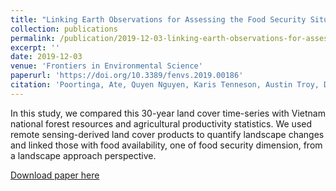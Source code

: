 ```yaml
---
title: "Linking Earth Observations for Assessing the Food Security Situation in Vietnam: A Landscape Approach."
collection: publications
permalink: /publication/2019-12-03-linking-earth-observations-for-assessing-the-food-security-situation-in-vietnam-a-landscape-approach
excerpt: ''
date: 2019-12-03
venue: 'Frontiers in Environmental Science'
paperurl: 'https://doi.org/10.3389/fenvs.2019.00186'
citation: 'Poortinga, Ate, Quyen Nguyen, Karis Tenneson, Austin Troy, David Saah, Biplov Bhandari, Walter L. Ellenburg et al. "Linking earth observations for assessing the food security situation in Vietnam: A landscape approach." Frontiers in Environmental Science (2019): 186.'
---
```

In this study, we compared this 30-year land cover time-series with Vietnam national forest resources and agricultural productivity statistics. We used remote sensing-derived land cover products to quantify landscape changes and linked those with food availability, one of food security dimension, from a landscape approach perspective.

[Download paper here](http://biplovbhandari.github.io/files/fenvs-07-00186.pdf)

<!-- Recommended citation: Your Name, You. (2009). "Paper Title Number 1." <i>Journal 1</i>. 1(1). -->